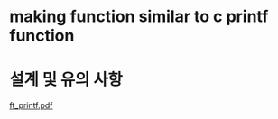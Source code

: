 # making function similar to c printf function

# 설계 및 유의 사항
[ft_printf.pdf](https://github.com/DagonLee/c_printf/files/6193901/ft_printf.1.pdf)
